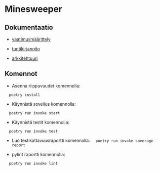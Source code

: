 # Minesweeper

## Dokumentaatio

- [vaatimusmäärittely](/dokumentaatio/vaatimusmaarittely.md)

- [tuntikirjanpito](/dokumentaatio/tuntikirjanpito.md)

- [arkkitehtuuri](/dokumentaatio/arkkitehtuuri.md)

## Komennot

- Asenna riippuvuudet komennolla: 

````  poetry install````

- Käynnistä sovellus komennolla:

````  poetry run invoke start````

- Käynnistä testit komennolla:

````  poetry run invoke test````

- Luo testikattavuusraportti komennolla:
````  poetry run invoke coverage-report````

- pylint raportti komennolla:

````  poetry run invoke lint````
